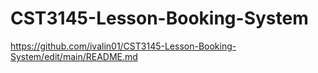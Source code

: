 # CST3145-Lesson-Booking-System
https://github.com/ivalin01/CST3145-Lesson-Booking-System/edit/main/README.md
